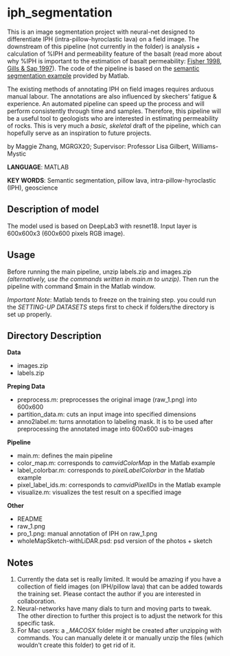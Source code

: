 # iph_segmentation

This is an image segmentation project with neural-net designed to differentiate IPH (intra-pillow-hyroclastic lava) on a field image. The downstream of this pipeline (not currently in the folder) is analysis + calculation of %IPH and permeability feature of the basalt (read more about why %IPH is important to the estimation of basalt permeability: [Fisher 1998](https://agupubs.onlinelibrary.wiley.com/doi/pdf/10.1029/97RG02916), [Gills & Sap 1997](https://agupubs.onlinelibrary.wiley.com/doi/abs/10.1029/96JB03909)). The code of the pipeline is based on the [semantic segmentation example](https://www.mathworks.com/help/vision/examples/semantic-segmentation-using-deep-learning.html) provided by Matlab.

The existing methods of annotating IPH on field images requires arduous manual labour. The annotations are also influenced by skechers' fatigue & experience. An automated pipeline can speed up the process and will perform consistently through time and samples. Therefore, this pipeline will be a useful tool to geologists who are interested in estimating permeability of rocks. This is very much a *basic, skeletal* draft of the pipeline, which can hopefully serve as an inspiration to future projects.

by Maggie Zhang, MGRGX20; Supervisor: Professor Lisa Gilbert, Williams-Mystic

**LANGUAGE**: MATLAB

**KEY WORDS**: Semantic segmentation, pillow lava, intra-pillow-hyroclastic (IPH), geoscience

## Description of model
The model used is based on DeepLab3 with resnet18. Input layer is 600x600x3 (600x600 pixels RGB image).

## Usage
Before running the main pipeline, unzip labels.zip and images.zip *(alternatively, use the commands written in main.m to unzip)*. Then run the pipeline with command $main in the Matlab window.

*Important Note*: Matlab tends to freeze on the training step. you could run the *SETTING-UP DATASETS* steps first to check if folders/the directory is set up properly.

## Directory Description
**Data**
- images.zip
- labels.zip

**Preping Data**
- preprocess.m: preprocesses the original image (raw_1.png) into 600x600
- partition_data.m: cuts an input image into specified dimensions
- anno2label.m: turns annotation to labeling mask. It is to be used after preprocessing the annotated image into 600x600 sub-images

**Pipeline**
- main.m: defines the main pipeline
- color_map.m: corresponds to *camvidColorMap* in the Matlab example
- label_colorbar.m: corresponds to *pixelLabelColorbar* in the Matlab example
- pixel_label_ids.m: corresponds to *camvidPixelIDs* in the Matlab example
- visualize.m: visualizes the test result on a specified image

**Other**
- README
- raw_1.png
- pro_1.png: manual annotation of IPH on raw_1.png
- wholeMapSketch-withLiDAR.psd: psd version of the photos + sketch

## Notes
1. Currently the data set is really limited. It would be amazing if you have a collection of field images (on IPH/pillow lava) that can be added towards the training set. Please contact the author if you are interested in collaboration.
2. Neural-networks have many dials to turn and moving parts to tweak. The other direction to further this project is to adjust the network for this specific task.
3. For Mac users: a *_MACOSX* folder might be created after unzipping with commands. You can manually delete it or manually unzip the files (which wouldn't create this folder) to get rid of it.
